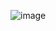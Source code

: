 ![image](https://user-images.githubusercontent.com/36649115/41627730-5165462e-73d6-11e8-9794-53fccf35c955.png)
